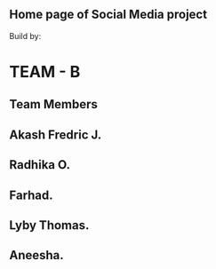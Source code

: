 
## Home page of Social Media project
Build by: 
# TEAM - B

## Team Members
## Akash Fredric J.
## Radhika O. 
## Farhad.
## Lyby Thomas.
## Aneesha.
